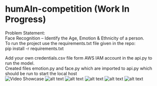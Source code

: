 # humAIn-competition (Work In Progress)
Problem Statement:<br />
Face Recognition – Identify the Age, Emotion & Ethnicity of a person.<br />
To run the project use the requirements.txt file given in the repo:<br />
pip install -r requirements.txt<br />

Add your own credentials.csv file form AWS IAM account in the api.py to run the model. <br />
Created files emotion.py and face.py which are imported to api.py which should be run to start the local host <br />
![Video Showcase](https://github.com/Chetank99/humAIn-competition/blob/master/resources/out.gif)
![alt text](https://github.com/Chetank99/humAIn-competition/blob/master/resources/Screenshot%20from%202019-08-25%2017-56-10.png)
![alt text](https://github.com/Chetank99/humAIn-competition/blob/master/resources/Screenshot%20from%202019-08-25%2018-28-56.png)
![alt text](https://github.com/Chetank99/humAIn-competition/blob/master/resources/Screenshot%20from%202019-08-25%2018-30-09.png)
![alt text](https://github.com/Chetank99/humAIn-competition/blob/master/resources/Screenshot%20from%202019-08-25%2018-45-53.png)
![alt text](https://github.com/Chetank99/humAIn-competition/blob/master/resources/Screenshot%20from%202019-08-27%2020-49-50.png)




